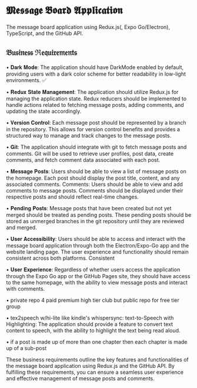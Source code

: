 # 𝕸𝖊𝖘𝖘𝖆𝖌𝖊 𝕭𝖔𝖆𝖗𝖉 𝕬𝖕𝖕𝖑𝖎𝖈𝖆𝖙𝖎𝖔𝖓

The message board application using Redux.js(, Expo Go/Electron), TypeScript, and the GitHub API.

## 𝔅𝔲𝔰𝔦𝔫𝔢𝔰𝔰 ℜ𝔢𝔮𝔲𝔦𝔯𝔢𝔪𝔢𝔫𝔱𝔰

• 𝐃𝐚𝐫𝐤 𝐌𝐨𝐝𝐞: The application should have DarkMode enabled by default, providing users with a dark color scheme for better readability in low-light environments. ✅

• 𝐑𝐞𝐝𝐮𝐱 𝐒𝐭𝐚𝐭𝐞 𝐌𝐚𝐧𝐚𝐠𝐞𝐦𝐞𝐧𝐭: The application should utilize Redux.js for managing the application state. Redux reducers should be implemented to handle actions related to fetching message posts, adding comments, and updating the state accordingly.

• 𝐕𝐞𝐫𝐬𝐢𝐨𝐧 𝐂𝐨𝐧𝐭𝐫𝐨𝐥: Each message post should be represented by a branch in the repository. This allows for version control benefits and provides a structured way to manage and track changes to the message posts.

• 𝐆𝐢𝐭: The application should integrate with git to fetch message posts and comments. Git will be used to retrieve user profiles, post data, create comments, and fetch comment data associated with each post.

• 𝐌𝐞𝐬𝐬𝐚𝐠𝐞 𝐏𝐨𝐬𝐭𝐬: Users should be able to view a list of message posts on the homepage. Each post should display the post title, content, and any associated comments. Comments: Users should be able to view and add comments to message posts. Comments should be displayed under their respective posts and should reflect real-time changes.

• 𝐏𝐞𝐧𝐝𝐢𝐧𝐠 𝐏𝐨𝐬𝐭𝐬: Message posts that have been created but not yet merged should be treated as pending posts. These pending posts should be stored as unmerged branches in the git repository until they are reviewed and merged.

• 𝐔𝐬𝐞𝐫 𝐀𝐜𝐜𝐞𝐬𝐬𝐢𝐛𝐢𝐥𝐢𝐭𝐲: Users should be able to access and interact with the message board application through both the Electron/Expo-Go app and the website landing page. The user experience and functionality should remain consistent across both platforms. Consistent

• 𝐔𝐬𝐞𝐫 𝐄𝐱𝐩𝐞𝐫𝐢𝐞𝐧𝐜𝐞: Regardless of whether users access the application through the Expo Go app or the GitHub Pages site, they should have access to the same homepage, with the ability to view message posts and interact with comments.

• private repo 4 paid premium high tier club but public repo for free tier group 

• tex2speech w/hi-lite like kindle's whispersync: text-to-Speech with Highlighting: The application should provide a feature to convert text content to speech, with the ability to highlight the text being read aloud.

• if a post is made up of more than one chapter then each chapter is made up of a sub-post

These business requirements outline the key features and functionalities of the message board application using Redux.js and the GitHub API. By fulfilling these requirements, you can ensure a seamless user experience and effective management of message posts and comments.
